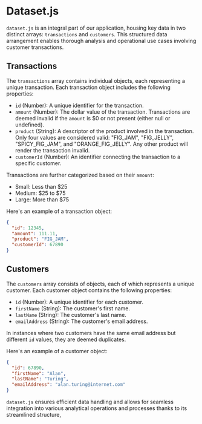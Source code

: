 # Dataset.js 

`dataset.js` is an integral part of our application, housing key data in two distinct arrays: `transactions` and `customers`. This structured data arrangement enables thorough analysis and operational use cases involving customer transactions.

## Transactions

The `transactions` array contains individual objects, each representing a unique transaction. Each transaction object includes the following properties:

- `id` (Number): A unique identifier for the transaction.
- `amount` (Number): The dollar value of the transaction. Transactions are deemed invalid if the `amount` is $0 or not present (either null or undefined).
- `product` (String): A descriptor of the product involved in the transaction. Only four values are considered valid: "FIG_JAM", "FIG_JELLY", "SPICY_FIG_JAM", and "ORANGE_FIG_JELLY". Any other product will render the transaction invalid.
- `customerId` (Number): An identifier connecting the transaction to a specific customer.

Transactions are further categorized based on their `amount`:
- Small: Less than $25 
- Medium: $25 to $75 
- Large: More than $75

Here's an example of a transaction object:

```json
{
  "id": 12345,
  "amount": 111.11,
  "product": "FIG_JAM",
  "customerId": 67890
}
```

## Customers

The `customers` array consists of objects, each of which represents a unique customer. Each customer object contains the following properties:

- `id` (Number): A unique identifier for each customer.
- `firstName` (String): The customer's first name.
- `lastName` (String): The customer's last name.
- `emailAddress` (String): The customer's email address.

In instances where two customers have the same email address but different `id` values, they are deemed duplicates.

Here's an example of a customer object:

```json
{
  "id": 67890,
  "firstName": "Alan",
  "lastName": "Turing",
  "emailAddress": "alan.turing@internet.com"
}
```

`dataset.js` ensures efficient data handling and allows for seamless integration into various analytical operations and processes thanks to its streamlined structure,
